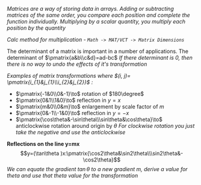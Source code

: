 *Matrices are a way of storing data in arrays. Adding or subtracting matrices of the same order, you compare each position and complete the function individually. Multiplying by a scalar quantity, you multiply each position by the quantity*

*Calc method for multiplication - `Math -> MAT/VCT -> Matrix Dimensions`*

The determinant of a matrix is important in a number of applications. The determinant of $\pmatrix{a&b\\c&d}=ad-bc$ *If there determinant is 0, then there is no way to undo the effects of it's transformation*

*Examples of matrix transformations where $(i, j)= \pmatrix{i_{1}&j_{1}\\i_{2}&j_{2}}$ :*
- $\pmatrix{-1&0\\0&-1}\to$  rotation of $180\degree$
- $\pmatrix{0&1\\1&0}\to$  reflection in $y=x$
- $\pmatrix{m&0\\0&m}\to$  enlargement by scale factor of $m$
- $\pmatrix{0&-1\\-1&0}\to$  reflection in $y=-x$
- $\pmatrix{\cos\theta&-\sin\theta\\\sin\theta&\cos\theta}\to$  anticlockwise rotation around origin by $\theta$
*For clockwise rotation you just take the negative and use the anticlockwise*

**Reflections on the line y=mx**
$$y=(\tan\theta )x:\pmatrix{\cos2\theta&\sin2\theta\\\sin2\theta&-\cos2\theta}$$
*We can equate the gradient $\tan\theta$ to a new gradient m, derive a value for theta and use that theta value for the transformation*
